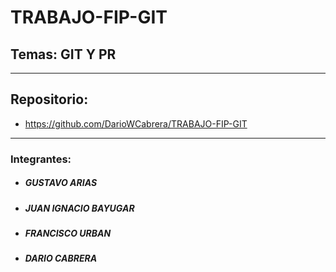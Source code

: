 # TRABAJO-FIP-GIT
## Temas: GIT Y PR
---
## Repositorio: 
- https://github.com/DarioWCabrera/TRABAJO-FIP-GIT
---
### Integrantes:
- ##### GUSTAVO ARIAS
- ##### JUAN IGNACIO BAYUGAR
- ##### FRANCISCO URBAN
- ##### DARIO CABRERA
